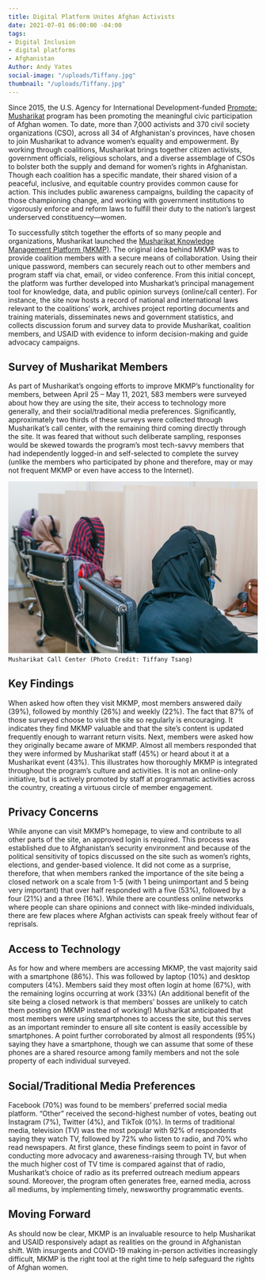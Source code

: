 ```yaml
---
title: Digital Platform Unites Afghan Activists
date: 2021-07-01 06:00:00 -04:00
tags:
- Digital Inclusion
- digital platforms
- Afghanistan
Author: Andy Yates
social-image: "/uploads/Tiffany.jpg"
thumbnail: "/uploads/Tiffany.jpg"
---
```


Since 2015, the U.S. Agency for International Development-funded [Promote: Musharikat](https://www.dai.com/our-work/projects/afghanistan-musharikat) program has been promoting the meaningful civic participation of Afghan women. To date, more than 7,000 activists and 370 civil society organizations (CSO), across all 34 of Afghanistan's provinces, have chosen to join Musharikat to advance women’s equality and empowerment. By working through coalitions, Musharikat brings together citizen activists, government officials, religious scholars, and a diverse assemblage of CSOs to bolster both the supply and demand for women’s rights in Afghanistan. Though each coalition has a specific mandate, their shared vision of a peaceful, inclusive, and equitable country provides common cause for action. This includes public awareness campaigns, building the capacity of those championing change, and working with government institutions to vigorously enforce and reform laws to fulfill their duty to the nation’s largest underserved constituency—women.

<!--more-->

To successfully stitch together the efforts of so many people and organizations, Musharikat launched the [Musharikat Knowledge Management Platform (MKMP)](www.musharikat.com). The original idea behind MKMP was to provide coalition members with a secure means of collaboration. Using their unique password, members can securely reach out to other members and program staff via chat, email, or video conference. From this initial concept, the platform was further developed into Musharkat’s principal management tool for knowledge, data, and public opinion surveys (online/call center). For instance, the site now hosts a record of national and international laws relevant to the coalitions’ work, archives project reporting documents and training materials, disseminates news and government statistics, and collects discussion forum and survey data to provide Musharikat, coalition members, and USAID with evidence to inform decision-making and guide advocacy campaigns.

## Survey of Musharikat Members

As part of Musharikat’s ongoing efforts to improve MKMP’s functionality for members, between April 25 – May 11, 2021, 583 members were surveyed about how they are using the site, their access to technology more generally, and their social/traditional media preferences. Significantly, approximately two thirds of these surveys were collected through Musharikat’s call center, with the remaining third coming directly through the site. It was feared that without such deliberate sampling, responses would be skewed towards the program’s most tech-savvy members that had independently logged-in and self-selected to complete the survey (unlike the members who participated by phone and therefore, may or may not frequent MKMP or even have access to the Internet).

![Tiffany.jpg](/uploads/Tiffany.jpg)`Musharikat Call Center (Photo Credit: Tiffany Tsang)`

## Key Findings

When asked how often they visit MKMP, most members answered daily (39%), followed by monthly (26%) and weekly (22%). The fact that 87% of those surveyed choose to visit the site so regularly is encouraging. It indicates they find MKMP valuable and that the site’s content is updated frequently enough to warrant return visits. Next, members were asked how they originally became aware of MKMP. Almost all members responded that they were informed by Musharikat staff (45%) or heard about it at a Musharikat event (43%). This illustrates how thoroughly MKMP is integrated throughout the program’s culture and activities. It is not an online-only initiative, but is actively promoted by staff at programmatic activities across the country, creating a virtuous circle of member engagement.

## Privacy Concerns

While anyone can visit MKMP’s homepage, to view and contribute to all other parts of the site, an approved login is required. This process was established due to Afghanistan’s security environment and because of the political sensitivity of topics discussed on the site such as women’s rights, elections, and gender-based violence. It did not come as a surprise, therefore, that when members ranked the importance of the site being a closed network on a scale from 1-5 (with 1 being unimportant and 5 being very important) that over half responded with a five (53%), followed by a four (21%) and a three (16%). While there are countless online networks where people can share opinions and connect with like-minded individuals, there are few places where Afghan activists can speak freely without fear of reprisals.

## Access to Technology

As for how and where members are accessing MKMP, the vast majority said with a smartphone (86%). This was followed by laptop (10%) and desktop computers (4%). Members said they most often login at home (67%), with the remaining logins occurring at work (33%) (An additional benefit of the site being a closed network is that members’ bosses are unlikely to catch them posting on MKMP instead of working!) Musharikat anticipated that most members were using smartphones to access the site, but this serves as an important reminder to ensure all site content is easily accessible by smartphones. A point further corroborated by almost all respondents (95%) saying they have a smartphone, though we can assume that some of these phones are a shared resource among family members and not the sole property of each individual surveyed.

## Social/Traditional Media Preferences

Facebook (70%) was found to be members’ preferred social media platform. “Other” received the second-highest number of votes, beating out Instagram (7%), Twitter (4%), and TikTok (0%). In terms of traditional media, television (TV) was the most popular with 92% of respondents saying they watch TV, followed by 72% who listen to radio, and 70% who read newspapers. At first glance, these findings seem to point in favor of conducting more advocacy and awareness-raising through TV, but when the much higher cost of TV time is compared against that of radio, Musharikat’s choice of radio as its preferred outreach medium appears sound. Moreover, the program often generates free, earned media, across all mediums, by implementing timely, newsworthy programmatic events.

## Moving Forward

As should now be clear, MKMP is an invaluable resource to help Musharikat and USAID responsively adapt as realities on the ground in Afghanistan shift. With insurgents and COVID-19 making in-person activities increasingly difficult, MKMP is the right tool at the right time to help safeguard the rights of Afghan women.